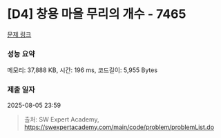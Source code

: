 # [D4] 창용 마을 무리의 개수 - 7465 

[문제 링크](https://swexpertacademy.com/main/code/problem/problemDetail.do?contestProbId=AWngfZVa9XwDFAQU) 

### 성능 요약

메모리: 37,888 KB, 시간: 196 ms, 코드길이: 5,955 Bytes

### 제출 일자

2025-08-05 23:59



> 출처: SW Expert Academy, https://swexpertacademy.com/main/code/problem/problemList.do